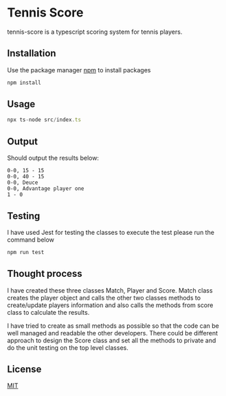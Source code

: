 # Tennis Score

tennis-score is a typescript scoring system for tennis players.

## Installation

Use the package manager [npm](https://www.npmjs.com) to install packages

```bash
npm install
```

## Usage

```typescript
npx ts-node src/index.ts
```
## Output
Should output the results below:
~~~~~~~~~~~~~~~~~~~~~~~~~~~~~~~~~~~~~~~~~~~~~~
0-0, 15 - 15
0-0, 40 - 15
0-0, Deuce
0-0, Advantage player one
1 - 0
~~~~~~~~~~~~~~~~~~~~~~~~~~~~~~~~~~~~~~~~~~~~~~

## Testing
I have used Jest for testing the classes to execute the test please run the command below

```typescript
npm run test    
```

## Thought process
I have created these three classes Match, Player and Score. Match class creates the player object and calls the other two classes methods to create/update players information and also calls the methods from score class to calculate the results.

I have tried to create as small methods as possible so that the code can be well managed and readable the other developers. There could be different approach to design the Score class and set all the methods to private and do the unit testing on the top level classes.

## License
[MIT](https://choosealicense.com/licenses/mit/)